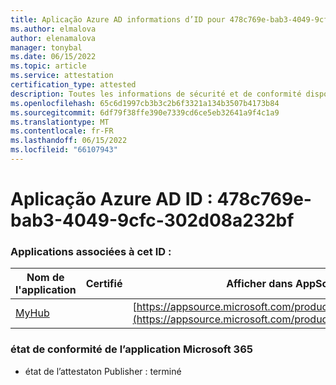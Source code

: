 ```yaml
---
title: Aplicação Azure AD informations d’ID pour 478c769e-bab3-4049-9cfc-302d08a232bf
ms.author: elmalova
author: elenamalova
manager: tonybal
ms.date: 06/15/2022
ms.topic: article
ms.service: attestation
certification_type: attested
description: Toutes les informations de sécurité et de conformité disponibles pour 478c769e-bab3-4049-9cfc-302d08a232bf.
ms.openlocfilehash: 65c6d1997cb3b3c2b6f3321a134b3507b4173b84
ms.sourcegitcommit: 6df79f38ffe390e7339cd6ce5eb32641a9f4c1a9
ms.translationtype: MT
ms.contentlocale: fr-FR
ms.lasthandoff: 06/15/2022
ms.locfileid: "66107943"
---
```

# <a name="azure-app-id-478c769e-bab3-4049-9cfc-302d08a232bf"></a>Aplicação Azure AD ID : 478c769e-bab3-4049-9cfc-302d08a232bf


### <a name="apps-associated-with-this-id"></a>Applications associées à cet ID :
| **Nom de l'application** | **Certifié** | **Afficher dans AppSource** |
|--------------|---------------|-----------------------|
| [MyHub](../forward/WA200000726.md) |  | [https://appsource.microsoft.com/product/office/WA200000726](https://appsource.microsoft.com/product/office/WA200000726) |

### <a name="microsoft-365-app-compliance-status"></a>état de conformité de l’application Microsoft 365
- état de l’attestaton Publisher : terminé
